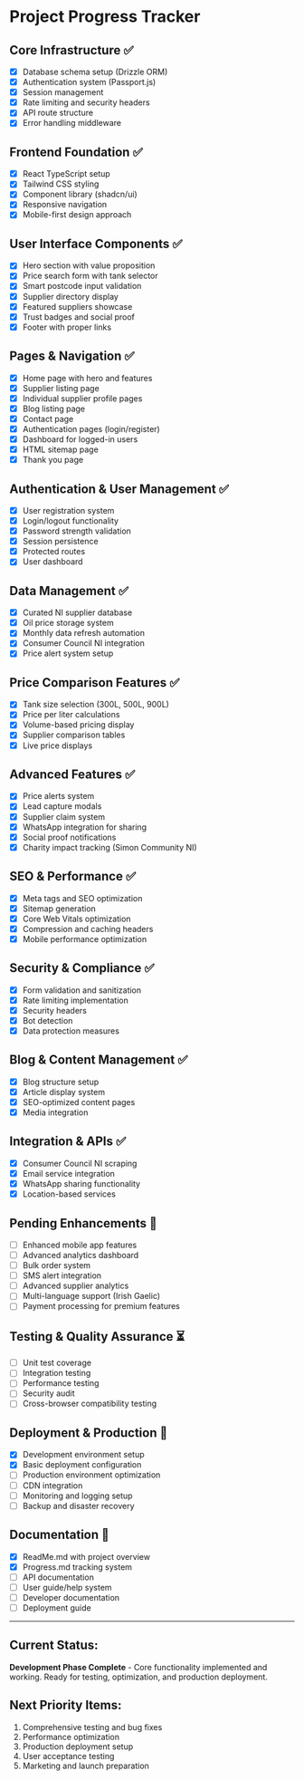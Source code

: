 
# Project Progress Tracker

## Core Infrastructure ✅
- [x] Database schema setup (Drizzle ORM)
- [x] Authentication system (Passport.js)
- [x] Session management
- [x] Rate limiting and security headers
- [x] API route structure
- [x] Error handling middleware

## Frontend Foundation ✅
- [x] React TypeScript setup
- [x] Tailwind CSS styling
- [x] Component library (shadcn/ui)
- [x] Responsive navigation
- [x] Mobile-first design approach

## User Interface Components ✅
- [x] Hero section with value proposition
- [x] Price search form with tank selector
- [x] Smart postcode input validation
- [x] Supplier directory display
- [x] Featured suppliers showcase
- [x] Trust badges and social proof
- [x] Footer with proper links

## Pages & Navigation ✅
- [x] Home page with hero and features
- [x] Supplier listing page
- [x] Individual supplier profile pages
- [x] Blog listing page
- [x] Contact page
- [x] Authentication pages (login/register)
- [x] Dashboard for logged-in users
- [x] HTML sitemap page
- [x] Thank you page

## Authentication & User Management ✅
- [x] User registration system
- [x] Login/logout functionality
- [x] Password strength validation
- [x] Session persistence
- [x] Protected routes
- [x] User dashboard

## Data Management ✅
- [x] Curated NI supplier database
- [x] Oil price storage system
- [x] Monthly data refresh automation
- [x] Consumer Council NI integration
- [x] Price alert system setup

## Price Comparison Features ✅
- [x] Tank size selection (300L, 500L, 900L)
- [x] Price per liter calculations
- [x] Volume-based pricing display
- [x] Supplier comparison tables
- [x] Live price displays

## Advanced Features ✅
- [x] Price alerts system
- [x] Lead capture modals
- [x] Supplier claim system
- [x] WhatsApp integration for sharing
- [x] Social proof notifications
- [x] Charity impact tracking (Simon Community NI)

## SEO & Performance ✅
- [x] Meta tags and SEO optimization
- [x] Sitemap generation
- [x] Core Web Vitals optimization
- [x] Compression and caching headers
- [x] Mobile performance optimization

## Security & Compliance ✅
- [x] Form validation and sanitization
- [x] Rate limiting implementation
- [x] Security headers
- [x] Bot detection
- [x] Data protection measures

## Blog & Content Management ✅
- [x] Blog structure setup
- [x] Article display system
- [x] SEO-optimized content pages
- [x] Media integration

## Integration & APIs ✅
- [x] Consumer Council NI scraping
- [x] Email service integration
- [x] WhatsApp sharing functionality
- [x] Location-based services

## Pending Enhancements 🔄
- [ ] Enhanced mobile app features
- [ ] Advanced analytics dashboard
- [ ] Bulk order system
- [ ] SMS alert integration
- [ ] Advanced supplier analytics
- [ ] Multi-language support (Irish Gaelic)
- [ ] Payment processing for premium features

## Testing & Quality Assurance ⏳
- [ ] Unit test coverage
- [ ] Integration testing
- [ ] Performance testing
- [ ] Security audit
- [ ] Cross-browser compatibility testing

## Deployment & Production 🔄
- [x] Development environment setup
- [x] Basic deployment configuration
- [ ] Production environment optimization
- [ ] CDN integration
- [ ] Monitoring and logging setup
- [ ] Backup and disaster recovery

## Documentation 📝
- [x] ReadMe.md with project overview
- [x] Progress.md tracking system
- [ ] API documentation
- [ ] User guide/help system
- [ ] Developer documentation
- [ ] Deployment guide

---

## Current Status: 
**Development Phase Complete** - Core functionality implemented and working. Ready for testing, optimization, and production deployment.

## Next Priority Items:
1. Comprehensive testing and bug fixes
2. Performance optimization
3. Production deployment setup
4. User acceptance testing
5. Marketing and launch preparation
